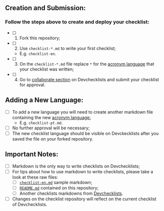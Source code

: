 ## Creation and Submission:
### Follow the steps above to create and deploy your checklist:
  * [ ] 1. Fork this repository;
  * [ ] 2. Use `checklist-*.md` to write your first checklist;
    * E.g. `checklist-en`.
  * [ ] 3. On the `checklist-*.md` file replace `*` for the [acronym language](https://www.loc.gov/standards/iso639-2/php/code_list.php) that your checklist was written;
  * [ ] 4. Go to [collaborate section](https://devchecklists.com/collaborate) on Devchecklists and submit your checklist for approval.

## Adding a New Language:
  * [ ] To add a new language you will need to create another markdown file containing the new [acronym language:](http://sustainablesources.com/resources/country-abbreviations/)
    * E.g. `checklist-pt.md`.
  * [ ] No further approval will be necessary;
  * [ ] The new checklist language should be visible on Devckecklists after you saved the file on your forked repository.

## Important Notes:
  * [ ] Markdown is the only way to write checklists on Devchecklists;
  * [ ] For tips about how to use markdown to write checklists, please take a look at these raw files:
    * [ ] [`checklist-en.md`](https://raw.githubusercontent.com/vintasoftware/devchecklists-template/master/checklist-en.md) sample markdown;
    * [ ] [`README.md`](https://raw.githubusercontent.com/vintasoftware/devchecklists-template/master/README.md) contained on this repository;
    * [ ] Another checklists markdowns from [Devchecklists](https://devchecklists.com).
  * [ ] Changes on the checklist repository will reflect on the current checklist of Devchecklists.
